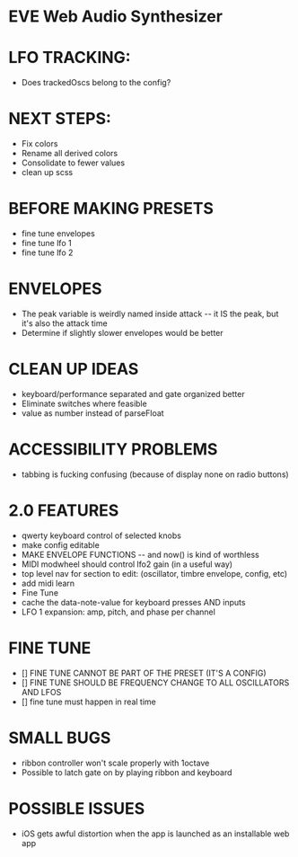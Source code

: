 # EVE Web Audio Synthesizer

# LFO TRACKING:
* Does trackedOscs belong to the config?

# NEXT STEPS:
* Fix colors
* Rename all derived colors
* Consolidate to fewer values
* clean up scss

# BEFORE MAKING PRESETS
* fine tune envelopes
* fine tune lfo 1
* fine tune lfo 2

# ENVELOPES
* The peak variable is weirdly named inside attack -- it IS the peak, but it's also the attack time
* Determine if slightly slower envelopes would be better

# CLEAN UP IDEAS
* keyboard/performance separated and gate organized better
* Eliminate switches where feasible
* value as number instead of parseFloat

# ACCESSIBILITY PROBLEMS
* tabbing is fucking confusing (because of display none on radio buttons)

# 2.0 FEATURES
* qwerty keyboard control of selected knobs
* make config editable
* MAKE ENVELOPE FUNCTIONS -- and now() is kind of worthless
* MIDI modwheel should control lfo2 gain (in a useful way)
* top level nav for section to edit: (oscillator, timbre envelope, config, etc)
* add midi learn
* Fine Tune
* cache the data-note-value for keyboard presses AND inputs
* LFO 1 expansion: amp, pitch, and phase per channel

# FINE TUNE
* [] FINE TUNE CANNOT BE PART OF THE PRESET (IT'S A CONFIG)
* [] FINE TUNE SHOULD BE FREQUENCY CHANGE TO ALL OSCILLATORS AND LFOS
* [] fine tune must happen in real time

# SMALL BUGS
* ribbon controller won't scale properly with 1octave
* Possible to latch gate on by playing ribbon and keyboard

# POSSIBLE ISSUES
* iOS gets awful distortion when the app is launched as an installable web app
